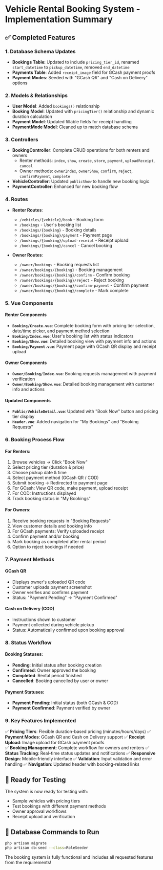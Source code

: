# Vehicle Rental Booking System - Implementation Summary

## ✅ Completed Features

### 1. Database Schema Updates
- **Bookings Table**: Updated to include `pricing_tier_id`, renamed `start_datetime` to `pickup_datetime`, removed `end_datetime`
- **Payments Table**: Added `receipt_image` field for GCash payment proofs
- **Payment Modes**: Seeded with "GCash QR" and "Cash on Delivery" options

### 2. Models & Relationships
- **User Model**: Added `bookings()` relationship
- **Booking Model**: Updated with `pricingTier()` relationship and dynamic duration calculation
- **Payment Model**: Updated fillable fields for receipt handling
- **PaymentMode Model**: Cleaned up to match database schema

### 3. Controllers
- **BookingController**: Complete CRUD operations for both renters and owners
  - Renter methods: `index`, `show`, `create`, `store`, `payment`, `uploadReceipt`, `cancel`
  - Owner methods: `ownerIndex`, `ownerShow`, `confirm`, `reject`, `confirmPayment`, `complete`
- **VehicleController**: Updated `publicShow` to handle new booking logic
- **PaymentController**: Enhanced for new booking flow

### 4. Routes
- **Renter Routes**: 
  - `/vehicles/{vehicle}/book` - Booking form
  - `/bookings` - User's booking list
  - `/bookings/{booking}` - Booking details
  - `/bookings/{booking}/payment` - Payment page
  - `/bookings/{booking}/upload-receipt` - Receipt upload
  - `/bookings/{booking}/cancel` - Cancel booking

- **Owner Routes**:
  - `/owner/bookings` - Booking requests list
  - `/owner/bookings/{booking}` - Booking management
  - `/owner/bookings/{booking}/confirm` - Confirm booking
  - `/owner/bookings/{booking}/reject` - Reject booking
  - `/owner/bookings/{booking}/confirm-payment` - Confirm payment
  - `/owner/bookings/{booking}/complete` - Mark complete

### 5. Vue Components

#### Renter Components
- **`Booking/Create.vue`**: Complete booking form with pricing tier selection, date/time picker, and payment method selection
- **`Booking/Index.vue`**: User's booking list with status indicators
- **`Booking/Show.vue`**: Detailed booking view with payment info and actions
- **`Booking/Payment.vue`**: Payment page with GCash QR display and receipt upload

#### Owner Components  
- **`Owner/Booking/Index.vue`**: Booking requests management with payment verification
- **`Owner/Booking/Show.vue`**: Detailed booking management with customer info and actions

#### Updated Components
- **`Public/VehicleDetail.vue`**: Updated with "Book Now" button and pricing tier display
- **`Header.vue`**: Added navigation for "My Bookings" and "Booking Requests"

### 6. Booking Process Flow

#### For Renters:
1. Browse vehicles → Click "Book Now" 
2. Select pricing tier (duration & price)
3. Choose pickup date & time
4. Select payment method (GCash QR / COD)
5. Submit booking → Redirected to payment page
6. For GCash: View QR code, make payment, upload receipt
7. For COD: Instructions displayed
8. Track booking status in "My Bookings"

#### For Owners:
1. Receive booking requests in "Booking Requests"
2. View customer details and booking info
3. For GCash payments: Verify uploaded receipt
4. Confirm payment and/or booking
5. Mark booking as completed after rental period
6. Option to reject bookings if needed

### 7. Payment Methods

#### GCash QR
- Displays owner's uploaded QR code
- Customer uploads payment screenshot
- Owner verifies and confirms payment
- Status: "Payment Pending" → "Payment Confirmed"

#### Cash on Delivery (COD)
- Instructions shown to customer
- Payment collected during vehicle pickup
- Status: Automatically confirmed upon booking approval

### 8. Status Workflow

#### Booking Statuses:
- **Pending**: Initial status after booking creation
- **Confirmed**: Owner approved the booking
- **Completed**: Rental period finished
- **Cancelled**: Booking cancelled by user or owner

#### Payment Statuses:
- **Payment Pending**: Initial status (both GCash & COD)
- **Payment Confirmed**: Payment verified by owner

### 9. Key Features Implemented

✅ **Pricing Tiers**: Flexible duration-based pricing (minutes/hours/days)
✅ **Payment Modes**: GCash QR and Cash on Delivery support
✅ **Receipt Upload**: Image upload for GCash payment proofs  
✅ **Booking Management**: Complete workflow for owners and renters
✅ **Status Tracking**: Real-time status updates and notifications
✅ **Responsive Design**: Mobile-friendly interface
✅ **Validation**: Input validation and error handling
✅ **Navigation**: Updated header with booking-related links

## 🎯 Ready for Testing

The system is now ready for testing with:
- Sample vehicles with pricing tiers
- Test bookings with different payment methods
- Owner approval workflows
- Receipt upload and verification

## 📝 Database Commands to Run

```bash
php artisan migrate
php artisan db:seed --class=RoleSeeder
```

The booking system is fully functional and includes all requested features from the requirements!
